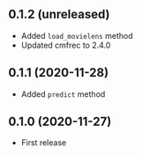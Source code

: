 ## 0.1.2 (unreleased)

- Added `load_movielens` method
- Updated cmfrec to 2.4.0

## 0.1.1 (2020-11-28)

- Added `predict` method

## 0.1.0 (2020-11-27)

- First release
